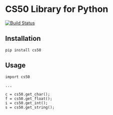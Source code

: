 # CS50 Library for Python

[![Build Status](https://travis-ci.com/cs50/python-cs50.svg?branch=master)](https://travis-ci.org/cs50/python-cs50)

## Installation

```
pip install cs50
```

## Usage

    import cs50

    ...

    c = cs50.get_char();
    f = cs50.get_float();
    i = cs50.get_int();
    s = cs50.get_string();
